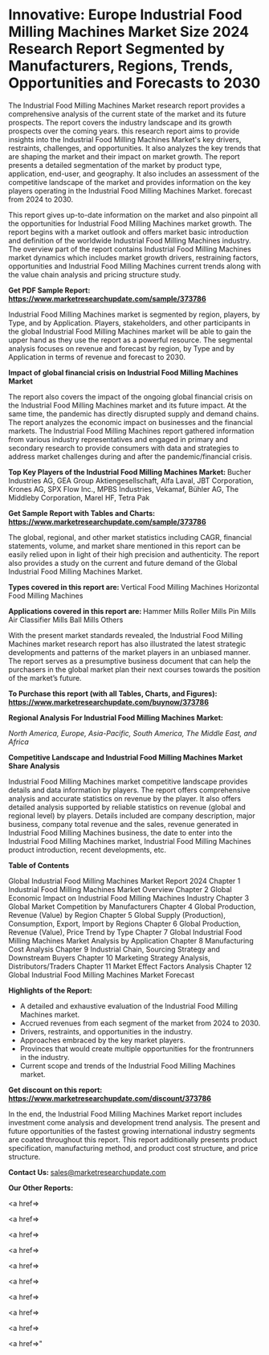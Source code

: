 # Innovative: Europe Industrial Food Milling Machines Market Size 2024 Research Report Segmented by Manufacturers, Regions, Trends, Opportunities and Forecasts to 2030

The Industrial Food Milling Machines Market research report provides a comprehensive analysis of the current state of the market and its future prospects. The report covers the industry landscape and its growth prospects over the coming years. this research report aims to provide insights into the Industrial Food Milling Machines Market's key drivers, restraints, challenges, and opportunities. It also analyzes the key trends that are shaping the market and their impact on market growth. The report presents a detailed segmentation of the market by product type, application, end-user, and geography. It also includes an assessment of the competitive landscape of the market and provides information on the key players operating in the Industrial Food Milling Machines Market. forecast from 2024 to 2030.

This report gives up-to-date information on the market and also pinpoint all the opportunities for Industrial Food Milling Machines market growth. The report begins with a market outlook and offers market basic introduction and definition of the worldwide Industrial Food Milling Machines industry. The overview part of the report contains Industrial Food Milling Machines market dynamics which includes market growth drivers, restraining factors, opportunities and Industrial Food Milling Machines current trends along with the value chain analysis and pricing structure study.

<strong><b>Get PDF Sample Report: <a href=https://www.marketresearchupdate.com/sample/373786>https://www.marketresearchupdate.com/sample/373786</a></b></strong>

Industrial Food Milling Machines market is segmented by region, players, by Type, and by Application. Players, stakeholders, and other participants in the global Industrial Food Milling Machines market will be able to gain the upper hand as they use the report as a powerful resource. The segmental analysis focuses on revenue and forecast by region, by Type and by Application in terms of revenue and forecast to 2030.

<strong><b>Impact of global financial crisis on Industrial Food Milling Machines Market</b></strong>

The report also covers the impact of the ongoing global financial crisis on the Industrial Food Milling Machines market and its future impact. At the same time, the pandemic has directly disrupted supply and demand chains. The report analyzes the economic impact on businesses and the financial markets. The Industrial Food Milling Machines report gathered information from various industry representatives and engaged in primary and secondary research to provide consumers with data and strategies to address market challenges during and after the pandemic/financial crisis.

<strong><b>Top Key Players of the Industrial Food Milling Machines Market:
</b></strong>Bucher Industries AG, GEA Group Aktiengesellschaft, Alfa Laval, JBT Corporation, Krones AG, SPX Flow Inc., MPBS Industries, Vekamaf, Bühler AG, The Middleby Corporation, Marel HF, Tetra Pak<strong><b>
</b></strong>

<strong><b>Get Sample Report with Tables and Charts: <a href=https://www.marketresearchupdate.com/sample/373786>https://www.marketresearchupdate.com/sample/373786</a></b></strong>

The global, regional, and other market statistics including CAGR, financial statements, volume, and market share mentioned in this report can be easily relied upon in light of their high precision and authenticity. The report also provides a study on the current and future demand of the Global Industrial Food Milling Machines Market.

<strong><b>Types covered in this report are:
</b></strong>Vеrtісаl Fооd Міllіng Масhіnеѕ
Ноrіzоntаl Fооd Міllіng Масhіnеѕ<strong><b>
</b></strong>

<strong><b>Applications covered in this report are:
</b></strong>Наmmеr Міllѕ
Rоllеr Міllѕ
Ріn Міllѕ
Аіr Сlаѕѕіfіеr Міllѕ
Ваll Міllѕ
Оthеrѕ<strong><b>
</b></strong>

With the present market standards revealed, the Industrial Food Milling Machines market research report has also illustrated the latest strategic developments and patterns of the market players in an unbiased manner. The report serves as a presumptive business document that can help the purchasers in the global market plan their next courses towards the position of the market’s future.

<strong><b>To Purchase this report (with all Tables, Charts, and Figures): <a href=https://www.marketresearchupdate.com/buynow/373786>https://www.marketresearchupdate.com/buynow/373786</a></b></strong>

<strong><b>Regional Analysis For Industrial Food Milling Machines Market:</b></strong>

<em><i>North America, Europe, Asia-Pacific, South America, The Middle East, and Africa</i></em>

<strong><b>Competitive Landscape and Industrial Food Milling Machines Market Share Analysis</b></strong>

Industrial Food Milling Machines market competitive landscape provides details and data information by players. The report offers comprehensive analysis and accurate statistics on revenue by the player. It also offers detailed analysis supported by reliable statistics on revenue (global and regional level) by players. Details included are company description, major business, company total revenue and the sales, revenue generated in Industrial Food Milling Machines business, the date to enter into the Industrial Food Milling Machines market, Industrial Food Milling Machines product introduction, recent developments, etc.

<strong><b>Table of Contents</b></strong>

Global Industrial Food Milling Machines Market Report 2024
Chapter 1 Industrial Food Milling Machines Market Overview
Chapter 2 Global Economic Impact on Industrial Food Milling Machines Industry
Chapter 3 Global Market Competition by Manufacturers
Chapter 4 Global Production, Revenue (Value) by Region
Chapter 5 Global Supply (Production), Consumption, Export, Import by Regions
Chapter 6 Global Production, Revenue (Value), Price Trend by Type
Chapter 7 Global Industrial Food Milling Machines Market Analysis by Application
Chapter 8 Manufacturing Cost Analysis
Chapter 9 Industrial Chain, Sourcing Strategy and Downstream Buyers
Chapter 10 Marketing Strategy Analysis, Distributors/Traders
Chapter 11 Market Effect Factors Analysis
Chapter 12 Global Industrial Food Milling Machines Market Forecast

<strong><b>Highlights of the Report:</b></strong>

- A detailed and exhaustive evaluation of the Industrial Food Milling Machines market.
- Accrued revenues from each segment of the market from 2024 to 2030.
- Drivers, restraints, and opportunities in the industry.
- Approaches embraced by the key market players.
- Provinces that would create multiple opportunities for the frontrunners in the industry.
- Current scope and trends of the Industrial Food Milling Machines market.

<strong><b>Get discount on this report: <a href=https://www.marketresearchupdate.com/discount/373786>https://www.marketresearchupdate.com/discount/373786</a></b></strong>

In the end, the Industrial Food Milling Machines Market report includes investment come analysis and development trend analysis. The present and future opportunities of the fastest growing international industry segments are coated throughout this report. This report additionally presents product specification, manufacturing method, and product cost structure, and price structure.

<strong><b>Contact Us:
</b></strong>sales@marketresearchupdate.com

<strong>Our Other Reports:</strong>

<a href=></a>

<a href=></a>

<a href=></a>

<a href=></a>

<a href=></a>

<a href=></a>

<a href=></a>

<a href=></a>

<a href=></a>

<a href=></a>"
